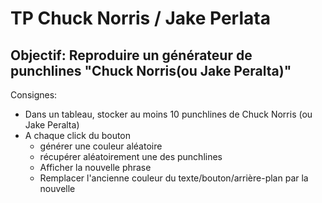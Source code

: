 # TP Chuck Norris / Jake Perlata
 
## Objectif: Reproduire un générateur de punchlines "Chuck Norris(ou Jake Peralta)"

Consignes:
- Dans un tableau, stocker au moins 10 punchlines de Chuck Norris (ou Jake Peralta)
- A chaque click du bouton
	- générer une couleur aléatoire
	- récupérer aléatoirement une des punchlines
	- Afficher la nouvelle phrase
	- Remplacer l'ancienne couleur du texte/bouton/arrière-plan par la nouvelle
